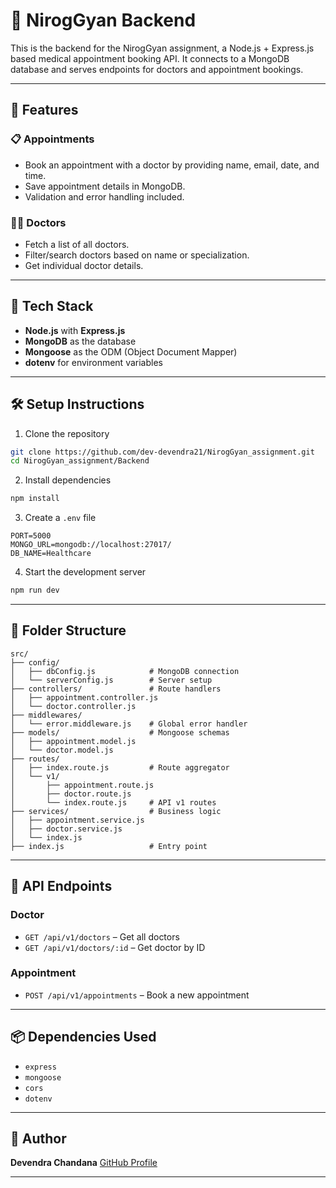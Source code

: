 # 🏥 NirogGyan Backend

This is the backend for the NirogGyan assignment, a Node.js + Express.js based medical appointment booking API. It connects to a MongoDB database and serves endpoints for doctors and appointment bookings.

---

## 🚀 Features

### 📋 Appointments

- Book an appointment with a doctor by providing name, email, date, and time.
- Save appointment details in MongoDB.
- Validation and error handling included.

### 👨‍⚕️ Doctors

- Fetch a list of all doctors.
- Filter/search doctors based on name or specialization.
- Get individual doctor details.

---

## 🧪 Tech Stack

- **Node.js** with **Express.js**
- **MongoDB** as the database
- **Mongoose** as the ODM (Object Document Mapper)
- **dotenv** for environment variables

---

## 🛠️ Setup Instructions

1. Clone the repository

```bash
git clone https://github.com/dev-devendra21/NirogGyan_assignment.git
cd NirogGyan_assignment/Backend
```

2. Install dependencies

```bash
npm install
```

3. Create a `.env` file

```env
PORT=5000
MONGO_URL=mongodb://localhost:27017/
DB_NAME=Healthcare
```

4. Start the development server

```bash
npm run dev
```

---

## 📁 Folder Structure

```
src/
├── config/
│   ├── dbConfig.js            # MongoDB connection
│   └── serverConfig.js        # Server setup
├── controllers/               # Route handlers
│   ├── appointment.controller.js
│   └── doctor.controller.js
├── middlewares/
│   └── error.middleware.js    # Global error handler
├── models/                    # Mongoose schemas
│   ├── appointment.model.js
│   └── doctor.model.js
├── routes/
│   ├── index.route.js         # Route aggregator
│   └── v1/
│       ├── appointment.route.js
│       ├── doctor.route.js
│       └── index.route.js     # API v1 routes
├── services/                  # Business logic
│   ├── appointment.service.js
│   ├── doctor.service.js
│   └── index.js
├── index.js                   # Entry point
```

---

## 📮 API Endpoints

### Doctor

- `GET /api/v1/doctors` – Get all doctors
- `GET /api/v1/doctors/:id` – Get doctor by ID

### Appointment

- `POST /api/v1/appointments` – Book a new appointment

---

## 📦 Dependencies Used

- `express`
- `mongoose`
- `cors`
- `dotenv`

---

## 🙌 Author

**Devendra Chandana**
[GitHub Profile](https://github.com/dev-devendra21)

---
